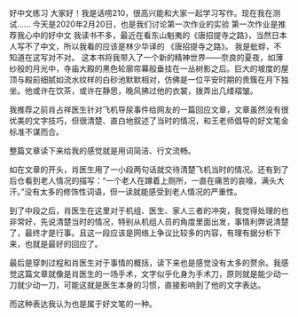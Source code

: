 好中文练习
大家好！我是话唠210，很高兴能和大家一起学习写作。现在我在测试……
今天是2020年2月20日，也是我们讨论第一次作业的实验
第一次作业是推荐我心中的好中文
我读书不多，最近在看东山魁夷的《唐招提寺之路》，当然日本人写不了中文，所以我看的应该是林少华译的 《唐招提寺之路》。
我是蚍蜉，不知道在这写对不对。
这本书将我带入了一个新的精神世界——奈良的夏夜，如薄纱般的月光中，寺庙大殿的黑色轮廓帘幕般垂挂在一丛树影之后。巨大的坡度的屋顶与殿前细腻如流水纹样的白砂池默默相对，仿佛是一位平安时期的贵簇在月下独坐。他或许在饮茶，或许在静思，晚风拂过他的衣裳，拨弄出几缕褶皱。


我推荐之前肖占祥医生针对飞机导尿事件给网友的一篇回应文章，文章虽然没有很优美的文字技巧，但很清楚、直白地叙述了当时的情况，和王老师倡导的好文笔金标准不谋而合。

整篇文章读下来给我的感觉就是用词简洁、行文流畅。

如在文章的开头，肖医生用了一小段两句话就交待清楚飞机当时的情况。还有到了后仓看到老人情况的描写：“一个老人在蹲着上厕所，一直在痛苦的哀嚎，满头大汗。”没有太多的修饰性词语，但一读就能感受到老人情况的严重性。

到了中段之后，肖医生在这里对于机组、医生、家人三者的冲突，我觉得处理的也非常好，先说清楚当时的情况，特别从机组人员的角度里面出发，事情利弊说清楚了，最终才是行事。且这一段应该是网络上争议比较多的内容，有理有据分析下来，也就是最好的回应了。

最后是穿刺过程和肖医生对于事情的概括，读下来也是感觉没有太多的赘余。我感觉这篇文章就像是肖医生的一场手术，文字似乎化身为手术刀，原则就是能少动一刀就少动一刀，可能这就是医生本身的习惯，直接影响到了他的文字表达。

而这种表达我认为也是属于好文笔的一种。
